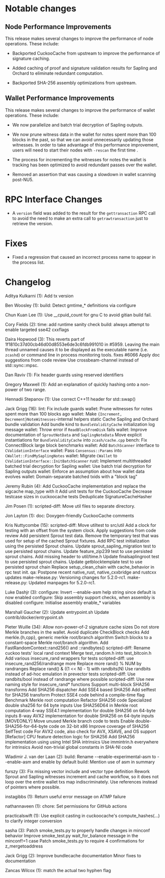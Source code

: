 Notable changes
===============

Node Performance Improvements
-----------------------------

This release makes several changes to improve the performance of node operations.
These include:

- Backported CuckooCache from upstream to improve the performance of signature
  caching.

- Added caching of proof and signature validation results for Sapling and
  Orchard to eliminate redundant computation.

- Backported SHA-256 assembly optimizations from upstream.

Wallet Performance Improvements
-------------------------------

This release makes several changes to improve the performance of wallet operations.
These include:

- We now parallelize and batch trial decryption of Sapling outputs.

- We now prune witness data in the wallet for notes spent more than 100 blocks
  in the past, so that we can avoid unnecessarily updating those witnesses.
  In order to take advantage of this performance improvement, users will need
  to start their nodes with `-rescan` the first time .

- The process for incrementing the witnesses for notes the wallet is tracking
  has been optimized to avoid redundant passes over the wallet.

- Removed an assertion that was causing a slowdown in wallet scanning post-NU5.

RPC Interface Changes
=====================

- A `version` field was added to the result for the `gettransaction` RPC call to
  avoid the need to make an extra call to `getrawtransaction` just to retrieve
  the version.

Fixes
=====

- Fixed a regression that caused an incorrect process name to appear in the
  process list.

Changelog
=========

Aditya Kulkarni (1):
      Add tx version

Ben Woosley (1):
      build: Detect gmtime_* definitions via configure

Chun Kuan Lee (1):
      Use __cpuid_count for gnu C to avoid gitian build fail.

Cory Fields (2):
      time: add runtime sanity check
      build: always attempt to enable targeted sse42 cxxflags

Daira Hopwood (3):
      This reverts part of 1f1810c37d00cb46d00d8553e6de3c6fdb991010 in #5959. Leaving the main thread unnamed causes it to be displayed as the executable name (i.e. `zcashd`) or command line in process monitoring tools. fixes #6066
      Apply doc suggestions from code review
      Use crossbeam-channel instead of std::sync::mpsc.

Dan Raviv (1):
      Fix header guards using reserved identifiers

Gregory Maxwell (1):
      Add an explanation of quickly hashing onto a non-power of two range.

Hennadii Stepanov (1):
      Use correct C++11 header for std::swap()

Jack Grigg (16):
      lint: Fix include guards
      wallet: Prune witnesses for notes spent more than 100 blocks ago
      wallet: Make `{Increment, Decrement}NoteWitnesses`-internal helpers static
      Cache Sapling and Orchard bundle validation
      Add bundle kind to `BundleValidityCache` initialization log message
      wallet: Throw error if `ReadBlockFromDisk` fails
      wallet: Improve documentation of `SproutNotData` and `SaplingNoteData`
      Move explicit instantiations for `BundleValidityCache` into `zcash/cache.cpp`
      bench: Fix ConnectBlock large block benchmarks
      wallet: Add `BatchScanner` interface to `CValidationInterface`
      wallet: Pass `Consensus::Params` into `CWallet::FindMySaplingNotes`
      wallet: Migrate `CWallet` to `CValidationInterface::InitBatchScanner`
      rust: Implement multithreaded batched trial decryption for Sapling
      wallet: Use batch trial decryption for Sapling outputs
      wallet: Enforce an assumption about how wallet data evolves
      wallet: Domain-separate batched txids with a "block tag"

Jeremy Rubin (4):
      Add CuckooCache implementation and replace the sigcache map_type with it
      Add unit tests for the CuckooCache
      Decrease testcase sizes in cuckoocache tests
      Deduplicate SignatureCacheHasher

Jim Posen (1):
      scripted-diff: Move util files to separate directory.

Jon Layton (1):
      doc: Doxygen-friendly CuckooCache comments

Kris Nuttycombe (15):
      scripted-diff: Move utiltest to src/util
      Add a clock for testing with an offset from the system clock.
      Apply suggestions from code review
      Add persistent Sprout test data.
      Remove the temporary test that was used for setup of the cached Sprout fixtures.
      Add RPC test initialization using the persisted Sprout chains.
      Update sprout_sapling_migration test to use persisted sprout chains.
      Update feature_zip239 test to use persisted sprout chains.
      Add missing <chrono> header to util/time.h
      Update finalsaplingroot test to use persisted sprout chains.
      Update getblocktemplate test to use persisted sprout chain
      Replace setup_clean_chain with cache_behavior in rpc test init.
      qa: Postpone recent native_rust, native_cxxbridge and rustcxx updates
      make-release.py: Versioning changes for 5.2.0-rc1.
      make-release.py: Updated manpages for 5.2.0-rc1.

Luke Dashjr (3):
      configure: Invert --enable-asm help string since default is now enabled
      configure: Skip assembly support checks, when assembly is disabled
      configure: Initialise assembly enable_* variables

Marshall Gaucher (2):
      Update entrypoint.sh
      Update contrib/docker/entrypoint.sh

Pieter Wuille (34):
      Allow non-power-of-2 signature cache sizes
      Do not store Merkle branches in the wallet.
      Avoid duplicate CheckBlock checks
      Add merkle.{h,cpp}, generic merkle root/branch algorithm
      Switch blocks to a constant-space Merkle root/branch algorithm.
      Add FastRandomContext::rand256() and ::randbytes()
      scripted-diff: Rename cuckoo tests' local rand context
      Merge test_random.h into test_bitcoin.h
      Add various insecure_rand wrappers for tests
      scripted-diff: use insecure_rand256/randrange more
      Replace more rand() % NUM by randranges
      Replace rand() & ((1 << N) - 1) with randbits(N)
      Use randbits instead of ad-hoc emulation in prevector tests
      scripted-diff: Use randbits/bool instead of randrange where possible
      scripted-diff: Use new naming style for insecure_rand* functions
      Support multi-block SHA256 transforms
      Add SHA256 dispatcher
      Add SSE4 based SHA256
      Add selftest for SHA256 transform
      Protect SSE4 code behind a compile-time flag
      Benchmark Merkle root computation
      Refactor SHA256 code
      Specialized double sha256 for 64 byte inputs
      Use SHA256D64 in Merkle root computation
      4-way SSE4.1 implementation for double SHA256 on 64-byte inputs
      8-way AVX2 implementation for double SHA256 on 64-byte inputs
      [MOVEONLY] Move unused Merkle branch code to tests
      Enable double-SHA256-for-64-byte code on 32-bit x86
      Improve coverage of SHA256 SelfTest code
      For AVX2 code, also check for AVX, XSAVE, and OS support
      [Refactor] CPU feature detection logic for SHA256
      Add SHA256 implementation using using Intel SHA intrinsics
      Use immintrin.h everywhere for intrinsics
      Avoid non-trivial global constants in SHA-NI code

Wladimir J. van der Laan (2):
      build: Rename --enable-experimental-asm to --enable-asm and enable by default
      build: Mention use of asm in summary

furszy (3):
      Fix missing vector include and vector type definition
      Rework Sprout and Sapling witnesses increment and cache workflow, so it does not loop over the entire wallet txs map indiscriminately.
      Use references instead of pointers where possible.

instagibbs (1):
      Return useful error message on ATMP failure

nathannaveen (1):
      chore: Set permissions for GitHub actions

practicalswift (1):
      Use explicit casting in cuckoocache's compute_hashes(...) to clarify integer conversion

sasha (3):
      Patch smoke_tests.py to properly handle changes in minconf behavior
      Improve smoke_test.py wait_for_balance message in the minconf!=1 case
      Patch smoke_tests.py to require 4 confirmations for z_mergetoaddress

Jack Grigg (2):
      Improve bundlecache documentation
      Minor fixes to documentation

Zancas Wilcox (1):
      match the actual two hyphen flag

